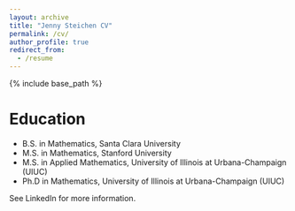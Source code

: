 ```yaml
---
layout: archive
title: "Jenny Steichen CV"
permalink: /cv/
author_profile: true
redirect_from:
  - /resume
---
```


{% include base_path %}

Education
======
* B.S. in Mathematics, Santa Clara University
* M.S. in Mathematics, Stanford University
* M.S. in Applied Mathematics, University of Illinois at Urbana-Champaign (UIUC)
* Ph.D in Mathematics, University of Illinois at Urbana-Champaign (UIUC)

See LinkedIn for more information.

<!--
Work experience
======
* Summer 2015: Research Assistant
  * Github University
  * Duties included: Tagging issues
  * Supervisor: Professor Git

* Fall 2015: Research Assistant
  * Github University
  * Duties included: Merging pull requests
  * Supervisor: Professor Hub
  
Skills
======
* Skill 1
* Skill 2
  * Sub-skill 2.1
  * Sub-skill 2.2
  * Sub-skill 2.3
* Skill 3

Publications
======
  <ul>{% for post in site.publications %}
    {% include archive-single-cv.html %}
  {% endfor %}</ul>
  
Talks
======
  <ul>{% for post in site.talks %}
    {% include archive-single-talk-cv.html %}
  {% endfor %}</ul>
  
Teaching
======
  <ul>{% for post in site.teaching %}
    {% include archive-single-cv.html %}
  {% endfor %}</ul>
  
Service and leadership
======
* Currently signed in to 43 different slack teams
-->